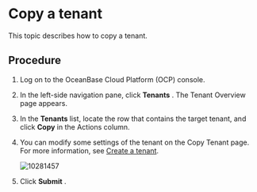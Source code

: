 # Copy a tenant

This topic describes how to copy a tenant.

## Procedure

1. Log on to the OceanBase Cloud Platform (OCP) console.

2. In the left-side navigation pane, click **Tenants** . The Tenant Overview page appears.

3. In the **Tenants** list, locate the row that contains the target tenant, and click **Copy** in the Actions column.

4. You can modify some settings of the tenant on the Copy Tenant page. For more information, see [Create a tenant](../200.manage-basic-tenant-operations/100.create-a-tenant-3.md).

   ![10281457](https://help-static-aliyun-doc.aliyuncs.com/assets/img/en-US/3304306461/p345351.png)

5. Click **Submit** .
